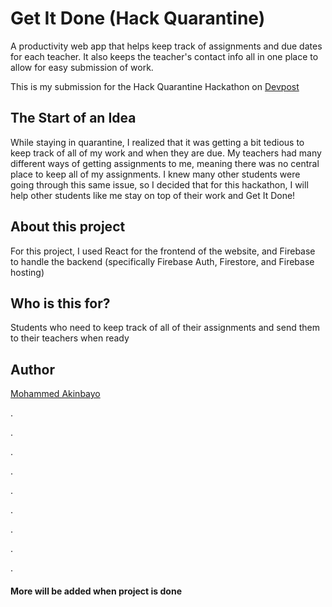 # Get It Done (Hack Quarantine)
A productivity web app that helps keep track of assignments and due dates for each teacher. It also keeps the teacher's contact info all in one place to allow for easy submission of work.

This is my submission for the Hack Quarantine Hackathon on [Devpost](https://hackquarantine.devpost.com/?ref_content=default&ref_feature=challenge&ref_medium=portfolio)

## The Start of an Idea
While staying in quarantine, I realized that it was getting a bit tedious to keep track of all of my work and when they are due. My teachers had many different ways of getting assignments to me, meaning there was no central place to keep all of my assignments. I knew many other students were going through this same issue, so I decided that for this hackathon, I will help other students like me stay on top of their work and Get It Done!

## About this project
For this project, I used React for the frontend of the website, and Firebase to handle the backend (specifically Firebase Auth, Firestore, and Firebase hosting)

## Who is this for?
Students who need to keep track of all of their assignments and send them to their teachers when ready

## Author
[Mohammed Akinbayo](https://github.com/Mohammed532)

.

.

.

.

.

.

.

.

.


#### More will be added when project is done 